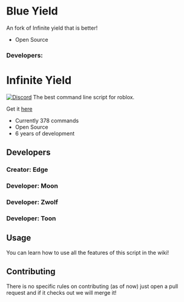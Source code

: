 # Blue Yield

An fork of Infinite yield that is better!

- Open Source

### Developers:

# Infinite Yield 
[![Discord](https://media.discordapp.net/attachments/338403017894395905/668536741942263808/Discord-Logo-Color.png)](https://discord.gg/78ZuWSq)
The best command line script for roblox.

Get it [here](https://github.com/EdgeIY/infiniteyield/wiki)

 - Currently 378 commands
 - Open Source
 - 6 years of development

## Developers
### Creator: Edge

### Developer: Moon
### Developer: Zwolf
### Developer: Toon


## Usage
You can learn how to use all the features of this script in the wiki!

## Contributing
There is no specific rules on contributing (as of now) just open a pull request and if it checks out we will merge it!
